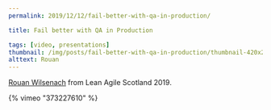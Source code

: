 ```yaml
---
permalink: 2019/12/12/fail-better-with-qa-in-production/

title: Fail better with QA in Production

tags: [video, presentations]
thumbnail: /img/posts/fail-better-with-qa-in-production/thumbnail-420x255.webp
alttext: Rouan
---
```


<a href="https://twitter.com/rouanw">Rouan Wilsenach</a> from Lean Agile Scotland 2019.

{% vimeo "373227610" %}
